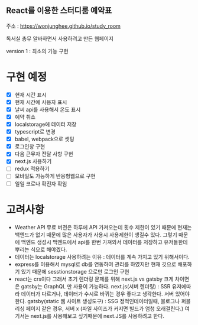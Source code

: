 ## React를 이용한 스터디룸 예약표

주소 : https://wonjunghee.github.io/study_room

독서실 총무 알바하면서 사용하려고 만든 웹페이지

version 1 : 최소의 기능 구현

# 구현 예정

- [x] 현재 시간 표시
- [x] 현재 시간에 사용자 표시
- [x] 날씨 api를 사용해서 온도 표시
- [x] 예약 취소
- [x] localstorage에 데이터 저장
- [x] typescript로 변경
- [x] babel, webpack으로 셋팅
- [x] 로그인창 구현
- [x] 다음 근무자 전달 사항 구현
- [x] next.js 사용하기
- [ ] redux 적용하기
- [ ] 모바일도 가능하게 반응형웹으로 구현
- [ ] 일일 코로나 확진자 확임

# 고려사항

- Weather API 무료 버전은 하루에 API 가져오는데 횟수 제한이 있기 때문에 현재는 백엔드가 없기 때문에 많은 사용자가 사용시 사용제한이 생길수 있다. 그렇기 때문에 백엔드 생성시 백엔드에서 api를 한번 가져와서 데이터를 저장하고 유저들한테 뿌리는 식으로 해야겠다.
- 데이터는 localstorage 사용하려는 이유 : 데이터를 계속 가지고 있기 위해서이다.
- express를 이용해서 mysql로 db를 연동하여 관리를 하였지만 현재 깃으로 배포하기 있기 때문에 sesstionstorage 으로만 로그인 구현
- react는 crs이다 그래서 초기 렌더링 문제를 위해 next.js vs gatsby 크게 차이면은 gatsby는 GraphQL 만 사용이 가능하다.
  next.js(서버 렌더링) : SSR 유저에따라 데이터가 다르거나, 데이터가 수시로 바뀌는 경우 좋다고 생각한다. 서버 있어야 한다.
  gatsby(static 웹 사이트 생성도구) : SSG 정적인데이터일때, 블로그나 퍼블리싱 페이지 같은 경우, 서버 x (파일 사이즈가 커지면 빌드가 엄청 오래걸린다.)
  여기서는 next.js를 사용해보고 싶기때문에 next.JS를 사용하려고 한다.
